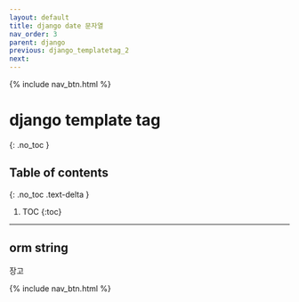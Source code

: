 ```yaml
---
layout: default
title: django date 문자열
nav_order: 3
parent: django
previous: django_templatetag_2
next: 
---
```

{% include nav_btn.html %}

# django template tag
{: .no_toc }

## Table of contents
{: .no_toc .text-delta }

1. TOC
{:toc}

---

## orm string

장고

{% include nav_btn.html %}
